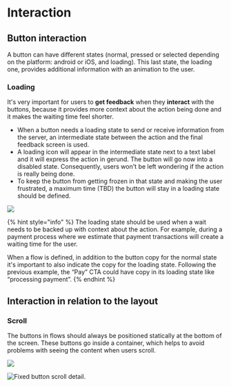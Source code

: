 # Interaction

## Button interaction

A button can have different states \(normal, pressed or selected depending on the platform: android or iOS, and loading\). This last state, the loading one, provides additional information with an animation to the user. 

### Loading

It's very important for users to **get feedback** when they **interact** with the buttons, because it provides more context about the action being done and it makes the waiting time feel shorter.‌

* When a button needs a loading state to send or receive information from the server, an intermediate state between the action and the final feedback screen is used. 
* A loading icon will appear in the intermediate state next to a text label and it will express the action in gerund. The button will go now into a disabled state. Consequently, users won't be left wondering if the action is really being done. 
* To keep the button from getting frozen in that state and making the user frustrated, a maximum time \(TBD\) the button will stay in a loading state should be defined. 

![](../.gitbook/assets/buttonsloading_cropped.gif)

{% hint style="info" %}
The loading state should be used when a wait needs to be backed up with context about the action. For example, during a payment process where we estimate that payment transactions will create a waiting time for the user.

When a flow is defined, in addition to the button copy for the normal state it's important to also indicate the copy for the loading state. Following the previous example, the “Pay” CTA could have copy in its loading state like “processing payment”.
{% endhint %}

## Interaction in relation to the layout

### Scroll 

The buttons in flows should always be positioned statically at the bottom of the screen. These buttons go inside a container, which helps to avoid problems with seeing the content when users scroll.  


![](../.gitbook/assets/buttonsscrollbehavior.gif)

![Fixed button scroll detail.](../.gitbook/assets/buttonsscrollbehavior_cropped.gif)

